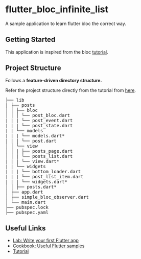# flutter_bloc_infinite_list

A sample application to learn flutter bloc the correct way.

## Getting Started

This application is inspired from the bloc [tutorial](https://bloclibrary.dev/#/flutterinfinitelisttutorial).

## Project Structure

Follows a **feature-driven directory structure.**

Refer the project structure directly from the tutorial from [here](https://bloclibrary.dev/#/flutterinfinitelisttutorial?id=project-structure).

<pre>
├── lib
| ├── posts
│ │ ├── bloc
│ │ │ └── post_bloc.dart
| | | └── post_event.dart
| | | └── post_state.dart
| | └── models
| | | └── models.dart*
| | | └── post.dart
│ │ └── view
│ │ | ├── posts_page.dart
│ │ | └── posts_list.dart
| | | └── view.dart*
| | └── widgets
| | | └── bottom_loader.dart
| | | └── post_list_item.dart
| | | └── widgets.dart*
│ │ ├── posts.dart*
│ ├── app.dart
│ ├── simple_bloc_observer.dart
│ └── main.dart
├── pubspec.lock
├── pubspec.yaml
</pre>

## Useful Links

- [Lab: Write your first Flutter app](https://flutter.dev/docs/get-started/codelab)
- [Cookbook: Useful Flutter samples](https://flutter.dev/docs/cookbook)
- [Tutorial](https://bloclibrary.dev/#/flutterinfinitelisttutorial)
